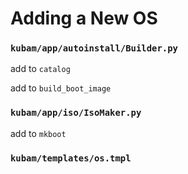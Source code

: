 # Adding a New OS

### ```kubam/app/autoinstall/Builder.py```

add to ```catalog```

add to ```build_boot_image```



### ```kubam/app/iso/IsoMaker.py```

add to ```mkboot```

### ```kubam/templates/os.tmpl```


